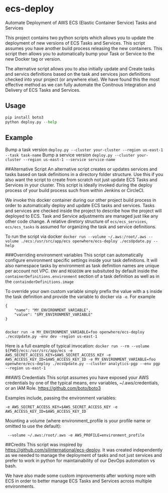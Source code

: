 # ecs-deploy
Automate Deployment of AWS ECS (Elastic Container Service) Tasks and Services

This project contains two python scripts which allows you to update the deployment of new versions of ECS Tasks and Services. This script assumes you have another build process releasing the new containers. This script then allows you to automatically bump your Task or Service to the new Docker tag or version.

The alternative script allows you to also initially update and Create tasks and servics definitions based on the task and services json definitions checked into your project (or anywhere else). We have found this the most effective method as we can fully automate the Conitnous Integration and Delivery of ECS Tasks and Services.

## Usage
```python
pip install boto3
python deploy.py --help
```

## Example
Bump a task version `deploy.py --cluster your-cluster --region us-east-1 --task task-name`
Bump a service version `deploy.py --cluster your-cluster --region us-east-1 --service service-name`

##Alternative Script
An alternative script creates or updates services and tasks based on task definitions in a directory folder structure. Use this if you also want the script to create from scratch not just update ECS Tasks and Services in your cluster. This script is ideally invoked during the deploy process of your build process such from within Jenkins or CircleCI.

We invoke this docker container during our other project build process in order to automatically deploy and update ECS tasks and services. Tasks and services are checked inside the project to describe how the project will deployed to ECS. Task and Service adjustments are managed just like any other code change. A relative diretory structure of `ecs/ecs_services`, `ecs/ecs_tasks` is assumed for organizing the task and service definitions.

To run the script via docker `docker run --volume ~/.aws:/root/.aws --volume ./ecs:/usr/src/app/ecs openwhere/ecs-deploy ./ecsUpdate.py --help`

###Overriding environment variables
This script can automatically configure environment specific settings inside your task definitions. It will also namespace tasks by environment as task definition names are unique per account not VPC. `ENV` and `REGOION` are subsituted by default inside the `containerDefinitions.environment` section of a task definition as well as in the `containderDefinitions.image`

To override your own custom variable simply prefix the value with a `$` inside the task definition and provide the variable to docker via `-e`. For example

```
{
    "name": "MY_ENVIRONMENT_VARIABLE",
    "value": "$MY_ENVIRONMENT_VARIABLE"
}


docker run -e MY_ENVIRONMENT_VARIABLE=foo openwhere/ecs-deploy ./ecsUpdate.py -env dev -region us-east-1
```

Here is a full example of typical invocation:
`docker run --rm --volume ${PWD}/ecs:/usr/src/app/ecs -e AWS_SECRET_ACCESS_KEY=$AWS_SECRET_ACCESS_KEY -e AWS_ACCESS_KEY_ID=$AWS_ACCESS_KEY_ID -e MY_ENVIRONMENT_VARIABLE=foo openwhere/ecs-deploy ./ecsUpdate.py --cluster analytics-pgp --env pgp --region us-east-1`

##AWS Credentials
This script assumes you have exposed your AWS credentials by one of the typical means, env variables, ~/.aws/credentials, or an IAM Role.
https://github.com/boto/boto3

Examples include, passing the environment variables:

`-e AWS_SECRET_ACCESS_KEY=$AWS_SECRET_ACCESS_KEY -e AWS_ACCESS_KEY_ID=$AWS_ACCESS_KEY_ID `

Mounting a volume (where environment_profile is your profile name or omitted to use the default):

` --volume ~/.aws:/root/.aws -e AWS_PROFILE=environment_profile`

##Credits
This script was inspired by https://github.com/silinternational/ecs-deploy. It was created independently as we needed to manage the deployment of tasks and not just services and prefer to work in python for maintainability of our DevOps automation vs bash. 

We have also made some custom improvements after working more with ECS in order to better manage ECS Tasks and Services across multiple environments.
